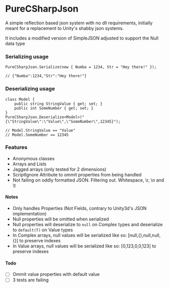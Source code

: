 # PureCSharpJson
A simple reflection based json system with no dll requirements, initially meant for a replacement to Unity's shabby json systems.

It includes a modified version of SimpleJSON adjusted to support the Null data type

### Serializing usage
```CSharp
PureCSharpJson.Serialize(new { Numba = 1234, Str = "Hey there!" });

// {"Numba":1234,"Str":"Hey there!"}
```
### Deserializing usage
```CSharp
class Model {
    public string StringValue { get; set; }
    public int SomeNumber { get; set; }
}
PureCSharpJson.Deserialize<Model>("{\"StringValue\":\"Value\",\"SomeNumber\",12345}");
    
// Model.StringValue == "Value"
// Model.SomeNumber == 12345
```
   
### Features
 * Anonymous classes
 * Arrays and Lists
 * Jagged arrays (only tested for 2 dimensions)
 * ScriptIgnore Attribute to ommit properties from being handled
 * Not failing on oddly formatted JSON. Filtering out. Whitespace, \r, \n and  \t
 
#### Notes
 * Only handles Properties (Not Fields, contrary to Unity3d's JSON implementation)
 * Null properties will be omitted when serialized
 * Null properties will deserialize to `null` on Complex types and deserialize to `default(T)` on Value types
 * In Complex arrays, null values will be serialized like so: [null,{},null,null,{}] to preserve indexes
 * In Value arrays, null values will be serialized like so: [0,123,0,0,123] to preserve indexes
 
#### Todo
- [ ] Ommit value properties with default value
- [ ] 3 tests are failing
